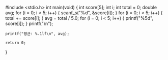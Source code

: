  #include <stdio.h>
int main(void)
{
	int score[5];
	int i;
	int total = 0;
	double avg;
	for (i = 0; i < 5; i++)
	{
		scanf_s("%d", &score[i]);
	}
	for (i = 0; i < 5; i++)
	{
		total += score[i];
	}
	avg = total / 5.0;
	for (i = 0; i < 5; i++)
	{
		printf("%5d", score[i]);
	}
	printf("\n");

	printf("평균: %.1lf\n", avg);

	return 0;
}
